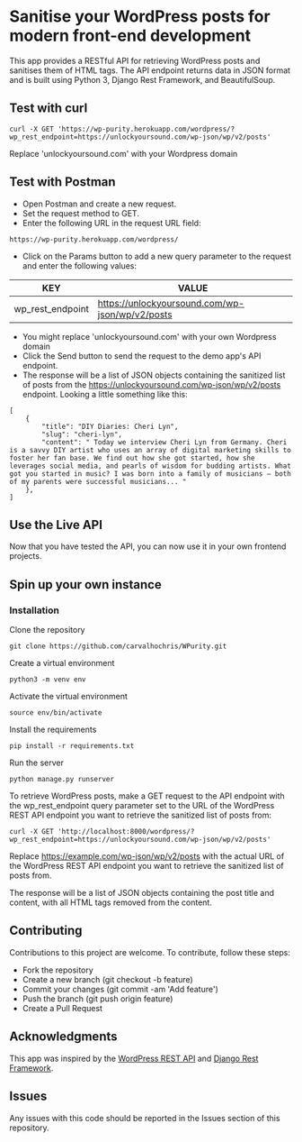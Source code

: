 # Sanitise your WordPress posts for modern front-end development

This app provides a RESTful API for retrieving WordPress posts and sanitises them of HTML tags. The API endpoint returns data in JSON format and is built using Python 3, Django Rest Framework, and BeautifulSoup.

## Test with curl

```
curl -X GET 'https://wp-purity.herokuapp.com/wordpress/?wp_rest_endpoint=https://unlockyoursound.com/wp-json/wp/v2/posts'
```

Replace 'unlockyoursound.com' with your Wordpress domain

## Test with Postman

* Open Postman and create a new request.
* Set the request method to GET.
* Enter the following URL in the request URL field:
```
https://wp-purity.herokuapp.com/wordpress/
```
* Click on the Params button to add a new query parameter to the request and enter the following values:

| KEY | VALUE |
| --- | --- |
| wp_rest_endpoint | https://unlockyoursound.com/wp-json/wp/v2/posts |

* You might replace 'unlockyoursound.com' with your own Wordpress domain
* Click the Send button to send the request to the demo app's API endpoint.
* The response will be a list of JSON objects containing the sanitized list of posts from the https://unlockyoursound.com/wp-json/wp/v2/posts endpoint. Looking a little something like this:

```
[
    {
        "title": "DIY Diaries: Cheri Lyn",
        "slug": "cheri-lyn",
        "content": " Today we interview Cheri Lyn from Germany. Cheri is a savvy DIY artist who uses an array of digital marketing skills to foster her fan base. We find out how she got started, how she leverages social media, and pearls of wisdom for budding artists. What got you started in music? I was born into a family of musicians – both of my parents were successful musicians... "    
    },
]
```

## Use the Live API

Now that you have tested the API, you can now use it in your own frontend projects. 

## Spin up your own instance

### Installation
Clone the repository

```
git clone https://github.com/carvalhochris/WPurity.git
```

Create a virtual environment

```
python3 -m venv env
```
Activate the virtual environment
```
source env/bin/activate
```
Install the requirements

```
pip install -r requirements.txt
```
Run the server
```
python manage.py runserver
```

To retrieve WordPress posts, make a GET request to the API endpoint with the wp_rest_endpoint query parameter set to the URL of the WordPress REST API endpoint you want to retrieve the sanitized list of posts from:

```
curl -X GET 'http://localhost:8000/wordpress/?wp_rest_endpoint=https://unlockyoursound.com/wp-json/wp/v2/posts'
```

Replace https://example.com/wp-json/wp/v2/posts with the actual URL of the WordPress REST API endpoint you want to retrieve the sanitized list of posts from.

The response will be a list of JSON objects containing the post title and content, with all HTML tags removed from the content.

## Contributing

Contributions to this project are welcome. To contribute, follow these steps:

* Fork the repository
* Create a new branch (git checkout -b feature)
* Commit your changes (git commit -am 'Add feature')
* Push the branch (git push origin feature)
* Create a Pull Request

## Acknowledgments

This app was inspired by the [WordPress REST API](https://developer.wordpress.org/rest-api/) and [Django Rest Framework](https://www.django-rest-framework.org/).

## Issues

Any issues with this code should be reported in the Issues section of this repository.